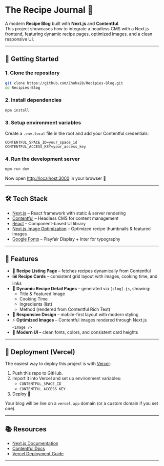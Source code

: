 # The Recipe Journal 🍴  

A modern **Recipe Blog** built with **Next.js** and **Contentful**.  
This project showcases how to integrate a headless CMS with a Next.js frontend, featuring dynamic recipe pages, optimized images, and a clean responsive UI.  

---

## 🚀 Getting Started  

### 1. Clone the repository
```bash
git clone https://github.com/Zhoha28/Recipies-Blog.git
cd Recipies-Blog
```

### 2. Install dependencies
```bash
npm install
```

### 3. Setup environment variables
Create a `.env.local` file in the root and add your Contentful credentials:  

```env
CONTENTFUL_SPACE_ID=your_space_id
CONTENTFUL_ACCESS_KEY=your_access_key
```

### 4. Run the development server
```bash
npm run dev
```

Now open [http://localhost:3000](http://localhost:3000) in your browser 🚀  

---

## 🛠️ Tech Stack  

- [Next.js](https://nextjs.org/) – React framework with static & server rendering  
- [Contentful](https://www.contentful.com/) – Headless CMS for content management  
- [React](https://reactjs.org/) – Component-based UI library  
- [Next.js Image Optimization](https://nextjs.org/docs/basic-features/image-optimization) – Optimized recipe thumbnails & featured images  
- [Google Fonts](https://fonts.google.com/) – Playfair Display + Inter for typography  

---

## 📌 Features  

- 📖 **Recipe Listing Page** – fetches recipes dynamically from Contentful  
- 🖼 **Recipe Cards** – consistent grid layout with images, cooking time, and links  
- 🍳 **Dynamic Recipe Detail Pages** – generated via `[slug].js`, showing:  
  - Title & Featured Image  
  - Cooking Time  
  - Ingredients (list)  
  - Method (rendered from Contentful Rich Text)  
- 📱 **Responsive Design** – mobile-first layout with modern styling  
- ⚡ **Optimized Images** – Contentful images rendered through Next.js `<Image />`  
- 🎨 **Modern UI** – clean fonts, colors, and consistent card heights  

---

## 🚀 Deployment (Vercel)  

The easiest way to deploy this project is with [Vercel](https://vercel.com/):  

1. Push this repo to GitHub.  
2. Import it into Vercel and set up environment variables:  
   - `CONTENTFUL_SPACE_ID`  
   - `CONTENTFUL_ACCESS_KEY`  
3. Deploy 🚀  

Your blog will be live on a `vercel.app` domain (or a custom domain if you set one).  

---

## 📚 Resources  

- [Next.js Documentation](https://nextjs.org/docs)  
- [Contentful Docs](https://www.contentful.com/developers/docs/)  
- [Vercel Deployment Guide](https://vercel.com/docs)  

---
